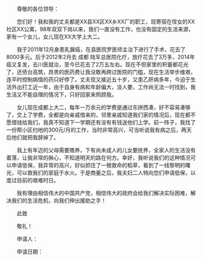 
 


　　尊敬的各位领导：


　　您们好！我和我的丈夫都是XX县XX区XX乡XX厂的职工，现寄宿在侄女的XX社区XX公寓，98年双双下岗以来，我们一直没有工作，也没有固定的生活来源，家有一个女儿，女儿现在XX大学上大二。


　　我于2011年12月身患乳腺癌，在县医院罗医师主治下进行了手术，花去了8000多元。后于2012年2月去
成都
陆军总医院化疗，放疗花去了3万多，2014年癌又复发，去川医就治，至今已花去了2万五左右。现在不但家里的积蓄都花光了，还债台高筑，昂贵的医药费让我没敢再跨过医院的门槛，现在生活举步维艰，连平时控制病情的药只好停了。丈夫现又接近五十岁，又患乙肝病多年，今迫于生活外出打工近一年，由于自身有病和年龄偏大，没人要，工作尚无法一时找到，我生活又不能自理的情况下，只好回家来照顾我。


　　女儿现在成都上大二，每年一万余元的学费是通过东拼西凑，好不容易凑够了，交上了学费，全都是向亲戚借来的，邻里亲戚知道我们家的情况后，现在都不愿借钱给我们，我真不知道下一学期还有没有有钱送他们上学。前一阵子，我找了一份帮小区扫地的300元/月的工作，当时非常高兴，可当听说我有病之后，两天后他们就把我辞掉了。


　　我上有年迈的父母需要赡养，下有尚未成人的儿女要抚养，全家人的生活没有着落，让我非常的揪心，不知道明天的路在何方。幸好，我听说我们的这种情况可以申请低保，我异常的高兴，好似抓住了一根救命的稻草，看到了一线黎明的曙光，可以救我们的家庭于水火。于是商量之后，我夫妇二人特向您们申请低保，以度过目前的艰难时日。


　　我有理由相信伟大的中国共产党，相信伟大的政府会给我们解决实际困难，解决我们的生活危机，向我们伸出援助之手！


　　此致


　　敬礼！


　　申请人：           



　　申请日期：           

 


 

 
 
 
 
 
  


  
 

  


  


  
 
 
 
 


